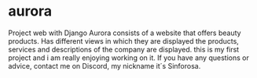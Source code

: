 # aurora
Project web with Django
Aurora consists of a website that offers beauty products. 
Has different views in which they are displayed the products, services and descriptions of the company are displayed.
this is my first project and i am really enjoying working on it. If you have any questions or advice, contact me on Discord, my nickname it´s Sinforosa.
